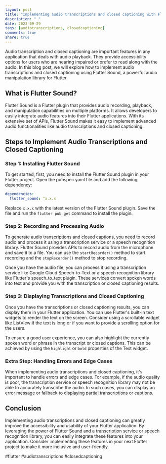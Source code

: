 ```yaml
---
layout: post
title: "Implementing audio transcriptions and closed captioning with Flutter Sound"
description: " "
date: 2023-09-29
tags: [audiotranscriptions, closedcaptioning]
comments: true
share: true
---
```


Audio transcription and closed captioning are important features in any application that deals with audio playback. They provide accessibility options for users who are hearing impaired or prefer to read along with the audio. In this blog post, we will explore how to implement audio transcriptions and closed captioning using Flutter Sound, a powerful audio manipulation library for Flutter.

## What is Flutter Sound?

Flutter Sound is a Flutter plugin that provides audio recording, playback, and manipulation capabilities on multiple platforms. It allows developers to easily integrate audio features into their Flutter applications. With its extensive set of APIs, Flutter Sound makes it easy to implement advanced audio functionalities like audio transcriptions and closed captioning.

## Steps to Implement Audio Transcriptions and Closed Captioning

### Step 1: Installing Flutter Sound

To get started, first, you need to install the Flutter Sound plugin in your Flutter project. Open the pubspec.yaml file and add the following dependency:

```yaml
dependencies:
  flutter_sound: ^x.x.x
```

Replace `x.x.x` with the latest version of the Flutter Sound plugin. Save the file and run the `flutter pub get` command to install the plugin.

### Step 2: Recording and Processing Audio

To generate audio transcriptions and closed captions, you need to record audio and process it using a transcription service or a speech recognition library. Flutter Sound provides APIs to record audio from the microphone and save it to a file. You can use the `startRecorder()` method to start recording and the `stopRecorder()` method to stop recording.

Once you have the audio file, you can process it using a transcription service like Google Cloud Speech-to-Text or a speech recognition library like Flutter's speech_to_text plugin. These services convert spoken words into text and provide you with the transcription or closed captioning results.

### Step 3: Displaying Transcriptions and Closed Captioning

Once you have the transcriptions or closed captioning results, you can display them in your Flutter application. You can use Flutter's built-in text widgets to render the text on the screen. Consider using a scrollable widget like ListView if the text is long or if you want to provide a scrolling option for the users.

To ensure a good user experience, you can also highlight the currently spoken word or phrase in the transcript or closed captions. This can be achieved by using the `highlight` or `bold` properties of the Text widget.

### Extra Step: Handling Errors and Edge Cases

When implementing audio transcriptions and closed captioning, it's important to handle errors and edge cases. For example, if the audio quality is poor, the transcription service or speech recognition library may not be able to accurately transcribe the audio. In such cases, you can display an error message or fallback to displaying partial transcriptions or captions.

## Conclusion

Implementing audio transcriptions and closed captioning can greatly improve the accessibility and usability of your Flutter application. By leveraging the power of Flutter Sound and a transcription service or speech recognition library, you can easily integrate these features into your application. Consider implementing these features in your next Flutter project to make it more inclusive and user-friendly.

#flutter #audiotranscriptions #closedcaptioning